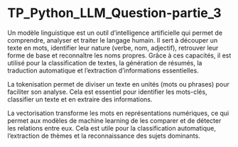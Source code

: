 # TP_Python_LLM_Question-partie_3

Un modèle linguistique est un outil d’intelligence artificielle qui permet de comprendre, analyser et traiter le langage humain. Il sert à découper un texte en mots, identifier leur nature (verbe, nom, adjectif), retrouver leur forme de base et reconnaître les noms propres. Grâce à ces capacités, il est utilisé pour la classification de textes, la génération de résumés, la traduction automatique et l’extraction d’informations essentielles.

La tokenisation permet de diviser un texte en unités (mots ou phrases) pour faciliter son analyse. Cela est essentiel pour identifier les mots-clés, classifier un texte et en extraire des informations.

La vectorisation transforme les mots en représentations numériques, ce qui permet aux modèles de machine learning de les comparer et de détecter les relations entre eux. Cela est utile pour la classification automatique, l’extraction de thèmes et la reconnaissance des sujets dominants.
